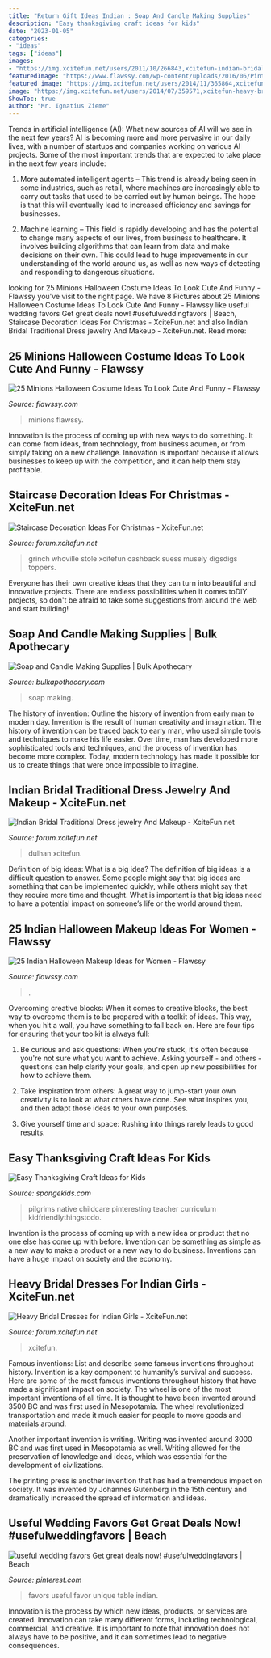 ```yaml
---
title: "Return Gift Ideas Indian : Soap And Candle Making Supplies"
description: "Easy thanksgiving craft ideas for kids"
date: "2023-01-05"
categories:
- "ideas"
tags: ["ideas"]
images:
- "https://img.xcitefun.net/users/2011/10/266843,xcitefun-indian-bridal-traditional-dress-jewelry-.jpg"
featuredImage: "https://www.flawssy.com/wp-content/uploads/2016/06/Pinterest-Minion-Halloween-Costume.jpg"
featured_image: "https://img.xcitefun.net/users/2014/11/365864,xcitefun-staircase-christmas-3.jpg"
image: "https://img.xcitefun.net/users/2014/07/359571,xcitefun-heavy-bridal-dress-2.jpg"
ShowToc: true
author: "Mr. Ignatius Zieme"
---
```



Trends in artificial intelligence (AI): What new sources of AI will we see in the next few years?
AI is becoming more and more pervasive in our daily lives, with a number of startups and companies working on various AI projects. Some of the most important trends that are expected to take place in the next few years include:
1. More automated intelligent agents – This trend is already being seen in some industries, such as retail, where machines are increasingly able to carry out tasks that used to be carried out by human beings. The hope is that this will eventually lead to increased efficiency and savings for businesses.

2. Machine learning – This field is rapidly developing and has the potential to change many aspects of our lives, from business to healthcare. It involves building algorithms that can learn from data and make decisions on their own. This could lead to huge improvements in our understanding of the world around us, as well as new ways of detecting and responding to dangerous situations.

	

		
looking for 25 Minions Halloween Costume Ideas To Look Cute And Funny - Flawssy you've visit to the right page. We have 8 Pictures about 25 Minions Halloween Costume Ideas To Look Cute And Funny - Flawssy like useful wedding favors Get great deals now! #usefulweddingfavors | Beach, Staircase Decoration Ideas For Christmas - XciteFun.net and also Indian Bridal Traditional Dress jewelry And Makeup - XciteFun.net. Read more:
		
    
## 25 Minions Halloween Costume Ideas To Look Cute And Funny - Flawssy

<img loading=lazy src="https://www.flawssy.com/wp-content/uploads/2016/06/Pinterest-Minion-Halloween-Costume.jpg" onerror="this.onerror=null;this.src='https://tse2.mm.bing.net/th?id=OIP.koPcHEsbOLJfAvjru2k7rgHaJ6&amp;pid=15.1';" alt="25 Minions Halloween Costume Ideas To Look Cute And Funny - Flawssy">

_Source: flawssy.com_

>minions flawssy. 

	

Innovation is the process of coming up with new ways to do something. It can come from ideas, from technology, from business acumen, or from simply taking on a new challenge. Innovation is important because it allows businesses to keep up with the competition, and it can help them stay profitable.

    
## Staircase Decoration Ideas For Christmas - XciteFun.net

<img loading=lazy src="https://img.xcitefun.net/users/2014/11/365864,xcitefun-staircase-christmas-3.jpg" onerror="this.onerror=null;this.src='https://tse2.mm.bing.net/th?id=OIP.WSb4GaY8P0Ny1KI5KWleuQHaLE&amp;pid=15.1';" alt="Staircase Decoration Ideas For Christmas - XciteFun.net">

_Source: forum.xcitefun.net_

>grinch whoville stole xcitefun cashback suess musely digsdigs toppers. 

	

Everyone has their own creative ideas that they can turn into beautiful and innovative projects. There are endless possibilities when it comes toDIY projects, so don't be afraid to take some suggestions from around the web and start building!

    
## Soap And Candle Making Supplies | Bulk Apothecary

<img loading=lazy src="https://cdn11.bigcommerce.com/s-99si0d/images/stencil/1280x1280/b/soap-making__70075.original.jpg" onerror="this.onerror=null;this.src='https://tse1.mm.bing.net/th?id=OIP.eqjXqQycdHwXeLgckKHovgHaHa&amp;pid=15.1';" alt="Soap and Candle Making Supplies | Bulk Apothecary">

_Source: bulkapothecary.com_

>soap making. 

	

The history of invention: Outline the history of invention from early man to modern day.
Invention is the result of human creativity and imagination. The history of invention can be traced back to early man, who used simple tools and techniques to make his life easier. Over time, man has developed more sophisticated tools and techniques, and the process of invention has become more complex. Today, modern technology has made it possible for us to create things that were once impossible to imagine.

    
## Indian Bridal Traditional Dress Jewelry And Makeup - XciteFun.net

<img loading=lazy src="https://img.xcitefun.net/users/2011/10/266843,xcitefun-indian-bridal-traditional-dress-jewelry-.jpg" onerror="this.onerror=null;this.src='https://tse2.mm.bing.net/th?id=OIP.XBGHp7RQMCNMluT5zGnaeQHaLK&amp;pid=15.1';" alt="Indian Bridal Traditional Dress jewelry And Makeup - XciteFun.net">

_Source: forum.xcitefun.net_

>dulhan xcitefun. 

	

Definition of big ideas: What is a big idea?
The definition of big ideas is a difficult question to answer. Some people might say that big ideas are something that can be implemented quickly, while others might say that they require more time and thought. What is important is that big ideas need to have a potential impact on someone’s life or the world around them.

    
## 25 Indian Halloween Makeup Ideas For Women - Flawssy

<img loading=lazy src="https://www.flawssy.com/wp-content/uploads/2016/05/Native-American-Costumes.jpg" onerror="this.onerror=null;this.src='https://tse2.mm.bing.net/th?id=OIP.lVUYUVKAu8JYsJq4326kDgHaLG&amp;pid=15.1';" alt="25 Indian Halloween Makeup Ideas for Women - Flawssy">

_Source: flawssy.com_

>. 

	

Overcoming creative blocks:
When it comes to creative blocks, the best way to overcome them is to be prepared with a toolkit of ideas. This way, when you hit a wall, you have something to fall back on. Here are four tips for ensuring that your toolkit is always full:
1. Be curious and ask questions: When you're stuck, it's often because you're not sure what you want to achieve. Asking yourself - and others - questions can help clarify your goals, and open up new possibilities for how to achieve them.

2. Take inspiration from others: A great way to jump-start your own creativity is to look at what others have done. See what inspires you, and then adapt those ideas to your own purposes.

3. Give yourself time and space: Rushing into things rarely leads to good results.

    
## Easy Thanksgiving Craft Ideas For Kids

<img loading=lazy src="https://spongekids.com/wp-content/uploads/2016/11/thanksgiving-crafts/10-thanksgiving-craft-ideas-for-kids.jpg" onerror="this.onerror=null;this.src='https://tse1.mm.bing.net/th?id=OIP.mPvD3orBz97xlG6_PNA3dQHaJ4&amp;pid=15.1';" alt="Easy Thanksgiving Craft Ideas for Kids">

_Source: spongekids.com_

>pilgrims native childcare pinteresting teacher curriculum kidfriendlythingstodo. 

	

Invention is the process of coming up with a new idea or product that no one else has come up with before. Invention can be something as simple as a new way to make a product or a new way to do business. Inventions can have a huge impact on society and the economy.

    
## Heavy Bridal Dresses For Indian Girls - XciteFun.net

<img loading=lazy src="https://img.xcitefun.net/users/2014/07/359571,xcitefun-heavy-bridal-dress-2.jpg" onerror="this.onerror=null;this.src='https://tse1.mm.bing.net/th?id=OIP.C1H7zp6hkCQnh2YUS7dz7wHaK5&amp;pid=15.1';" alt="Heavy Bridal Dresses for Indian Girls - XciteFun.net">

_Source: forum.xcitefun.net_

>xcitefun. 

	

Famous inventions: List and describe some famous inventions throughout history.
Invention is a key component to humanity’s survival and success. Here are some of the most famous inventions throughout history that have made a significant impact on society.
The wheel is one of the most important inventions of all time. It is thought to have been invented around 3500 BC and was first used in Mesopotamia. The wheel revolutionized transportation and made it much easier for people to move goods and materials around.

Another important invention is writing. Writing was invented around 3000 BC and was first used in Mesopotamia as well. Writing allowed for the preservation of knowledge and ideas, which was essential for the development of civilizations.

The printing press is another invention that has had a tremendous impact on society. It was invented by Johannes Gutenberg in the 15th century and dramatically increased the spread of information and ideas.

    
## Useful Wedding Favors Get Great Deals Now! #usefulweddingfavors | Beach

<img loading=lazy src="https://i.pinimg.com/736x/0b/a4/0d/0ba40dd5b5bd60fc3a3aad1901ae1f24.jpg" onerror="this.onerror=null;this.src='https://tse3.mm.bing.net/th?id=OIP.AAzATsrpoTm_QfP-1LjURgHaLH&amp;pid=15.1';" alt="useful wedding favors Get great deals now! #usefulweddingfavors | Beach">

_Source: pinterest.com_

>favors useful favor unique table indian. 

	

Innovation is the process by which new ideas, products, or services are created. Innovation can take many different forms, including technological, commercial, and creative. It is important to note that innovation does not always have to be positive, and it can sometimes lead to negative consequences.

